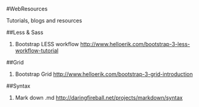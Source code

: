 #WebResources

Tutorials, blogs and resources

##Less & Sass
1. Bootstrap LESS workflow
 http://www.helloerik.com/bootstrap-3-less-workflow-tutorial

##Grid
1. Bootstrap Grid
  http://www.helloerik.com/bootstrap-3-grid-introduction

##Syntax
1. Mark down .md
http://daringfireball.net/projects/markdown/syntax


